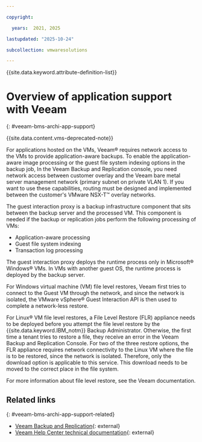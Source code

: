 ```yaml
---

copyright:

  years:  2021, 2025

lastupdated: "2025-10-24"

subcollection: vmwaresolutions

---
```


{{site.data.keyword.attribute-definition-list}}

# Overview of application support with Veeam
{: #veeam-bms-archi-app-support}

{{site.data.content.vms-deprecated-note}}

For applications hosted on the VMs, Veeam® requires network access to the VMs to provide application-aware backups. To enable the application-aware image processing or the guest file system indexing options in the backup job, In the Veeam Backup and Replication console, you need network access between customer overlay and the Veeam bare metal server management network (primary subnet on private VLAN 1). If you want to use these capabilities, routing must be designed and implemented between the customer's VMware NSX-T™ overlay networks.

The guest interaction proxy is a backup infrastructure component that sits between the backup server and the processed VM. This component is needed if the backup or replication jobs perform the following processing of VMs:
* Application-aware processing
* Guest file system indexing
* Transaction log processing

The guest interaction proxy deploys the runtime process only in Microsoft® Windows® VMs. In VMs with another guest OS, the runtime process is deployed by the backup server.

For Windows virtual machine (VM) file level restores, Veeam first tries to connect to the Guest VM through the network, and since the network is isolated, the VMware vSphere® Guest Interaction API is then used to complete a network-less restore.

For Linux® VM file level restores, a File Level Restore (FLR) appliance needs to be deployed before you attempt the file level restore by the {{site.data.keyword.IBM_notm}} Backup Administrator. Otherwise, the first time a tenant tries to restore a file, they receive an error in the Veeam Backup and Replication Console. For two of the three restore options, the FLR appliance requires network connectivity to the Linux VM where the file is to be restored, since the network is isolated. Therefore, only the download option is applicable to this service. This download needs to be moved to the correct place in the file system.

For more information about file level restore, see the Veeam documentation.

## Related links
{: #veeam-bms-archi-app-support-related}

* [Veeam Backup and Replication](https://www.veeam.com/products/veeam-data-platform/backup-recovery.html?ad=menu-products){: external}
* [Veeam Help Center technical documentation](https://helpcenter.veeam.com/?ad=menu-resources){: external}
